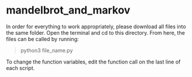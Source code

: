 # mandelbrot_and_markov

In order for everything to work appropriately, please download all files into the same folder. Open the terminal and cd to this directory. From here, the files can be called by running:

> python3 file_name.py

To change the function variables, edit the function call on the last line of each script.
